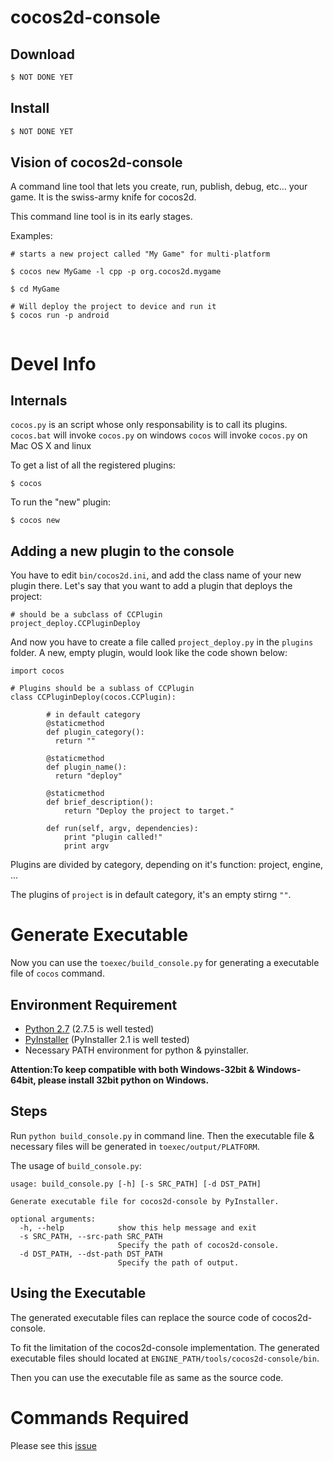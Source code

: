 # cocos2d-console



## Download

```sh
$ NOT DONE YET
```

## Install

```sh
$ NOT DONE YET
```

## Vision of cocos2d-console


A command line tool that lets you create, run, publish, debug, etc… your game. It is the swiss-army knife for cocos2d.

This command line tool is in its early stages.

Examples:

```
# starts a new project called "My Game" for multi-platform

$ cocos new MyGame -l cpp -p org.cocos2d.mygame

$ cd MyGame

# Will deploy the project to device and run it
$ cocos run -p android


```

# Devel Info

## Internals

`cocos.py` is an script whose only responsability is to call its plugins.
`cocos.bat` will invoke `cocos.py` on windows
`cocos` will invoke `cocos.py` on Mac OS X and linux

To get a list of all the registered plugins:

```
$ cocos
```

To run the "new" plugin:

```
$ cocos new
``` 

## Adding a new plugin to the console

You have to edit `bin/cocos2d.ini`, and add the class name of your new plugin there. Let's say that you want to add a plugin that deploys the project:


```
# should be a subclass of CCPlugin
project_deploy.CCPluginDeploy
``` 

And now you have to create a file called `project_deploy.py` in the `plugins` folder.
A new, empty plugin, would look like the code shown below:

```
import cocos

# Plugins should be a sublass of CCPlugin
class CCPluginDeploy(cocos.CCPlugin):

		# in default category
        @staticmethod
        def plugin_category():
          return ""

        @staticmethod
        def plugin_name():
          return "deploy"

        @staticmethod
        def brief_description():
            return "Deploy the project to target."                

        def run(self, argv, dependencies):
            print "plugin called!"
            print argv

```

Plugins are divided by category, depending on it's function: project, engine, ...

The plugins of `project` is in default category, it's an empty stirng `""`.

# Generate Executable

Now you can use the `toexec/build_console.py` for generating a executable file of `cocos` command.

## Environment Requirement

* [Python 2.7](https://www.python.org) (2.7.5 is well tested)
* [PyInstaller](https://pypi.python.org/pypi/PyInstaller) (PyInstaller 2.1 is well tested)
* Necessary PATH environment for python & pyinstaller.

__Attention:To keep compatible with both Windows-32bit & Windows-64bit, please install 32bit python on Windows.__

## Steps

Run `python build_console.py` in command line. Then the executable file & necessary files will be generated in `toexec/output/PLATFORM`.

The usage of `build_console.py`:

```
usage: build_console.py [-h] [-s SRC_PATH] [-d DST_PATH]

Generate executable file for cocos2d-console by PyInstaller.

optional arguments:
  -h, --help            show this help message and exit
  -s SRC_PATH, --src-path SRC_PATH
                        Specify the path of cocos2d-console.
  -d DST_PATH, --dst-path DST_PATH
                        Specify the path of output.
```

## Using the Executable

The generated executable files can replace the source code of cocos2d-console.

To fit the limitation of the cocos2d-console implementation. The generated executable files should located at `ENGINE_PATH/tools/cocos2d-console/bin`.

Then you can use the executable file as same as the source code.

# Commands Required

Please see this [issue](https://github.com/cocos2d/cocos2d-console/issues/27)
